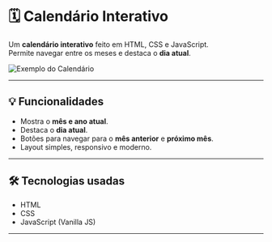 # 🗓️ Calendário Interativo

Um **calendário interativo** feito em HTML, CSS e JavaScript.  
Permite navegar entre os meses e destaca o **dia atual**.

![Exemplo do Calendário](https://media.giphy.com/media/3o7TKP7Q0Cbv5HhGOQ/giphy.gif) <!-- Substitua pelo seu GIF se quiser -->

---

## 💡 Funcionalidades

- Mostra o **mês e ano atual**.  
- Destaca o **dia atual**.  
- Botões para navegar para o **mês anterior** e **próximo mês**.  
- Layout simples, responsivo e moderno.

---

## 🛠️ Tecnologias usadas

- HTML  
- CSS  
- JavaScript (Vanilla JS)

---
